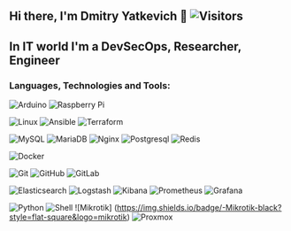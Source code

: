 ## Hi there, I'm Dmitry Yatkevich 👋 ![Visitors](https://api.visitorbadge.io/api/visitors?path=https%3A%2F%2Fgithub.com%2FStreametch%2Fstreametch&countColor=%23263759)

## In IT world I'm a DevSecOps, Researcher, Engineer 
<!--
**Streametch/streametch** is a ✨ _special_ ✨ repository because its `README.md` (this file) appears on your GitHub profile.

Here are some ideas to get you started:

- 🔭 I’m currently working on ...
- 🌱 I’m constantly learning something
- 💬 Ask me about ...
- 📫 How to reach me: ...
- 😄 Pronouns: ...
- ⚡ Fun fact: ...
-->
### Languages, Technologies and Tools:
![Arduino](https://img.shields.io/badge/Arduino-black?style=flat-square&logo=arduino)
![Raspberry Pi](https://img.shields.io/badge/-Raspberry%20Pi-C51A4A?style=flat-square&logo=Raspberry-Pi)
  
![Linux](https://img.shields.io/badge/Linux-black?style=flat-square&logo=linux)
![Ansible](https://img.shields.io/badge/Ansible-black?style=flat-square&logo=ansible)
![Terraform](https://img.shields.io/badge/-Terraform-black?style=flat-square&logo=terraform)

![MySQL](https://img.shields.io/badge/-MySQL-black?style=flat-square&logo=mysql)
![MariaDB](https://img.shields.io/badge/MariaDB-black?style=flat-square&logo=mariadb)
![Nginx](https://img.shields.io/badge/-Nginx-green?style=flat-square&logo=nginx)
![Postgresql](https://img.shields.io/badge/-PostgreSQL-black?style=flat-square&logo=postgresql)
![Redis](https://img.shields.io/badge/-Redis-black?style=flat-square&logo=redis)

![Docker](https://img.shields.io/badge/-Docker-black?style=flat-square&logo=docker)

![Git](https://img.shields.io/badge/-Git-black?style=flat-square&logo=git)
![GitHub](https://img.shields.io/badge/-GitHub-181717?style=flat-square&logo=github)
![GitLab](https://img.shields.io/badge/-GitLab-FCA121?style=flat-square&logo=gitlab)

![Elasticsearch](https://img.shields.io/badge/Elasticsearch-005571?style=flat-square&logo=elasticsearch)
![Logstash](https://img.shields.io/badge/Logstash-005571?style=flat-square&logo=logstash)
![Kibana](https://img.shields.io/badge/Kibana-005571?style=flat-square&logo=kibana)
![Prometheus](https://img.shields.io/badge/-Prometheus-black?style=flat-square&logo=prometheus)
![Grafana](https://img.shields.io/badge/-Grafana-black?style=flat-square&logo=grafana)

![Python](https://img.shields.io/badge/-Python-black?style=flat-square&logo=Python)
![Shell](https://img.shields.io/badge/-Shell-black?style=flat-square&logo=shell)
![Mikrotik] (https://img.shields.io/badge/-Mikrotik-black?style=flat-square&logo=mikrotik)
![Proxmox](https://img.shields.io/badge/-Proxmox-FCA121?style=flat-square&logo=proxmox)
<br />


